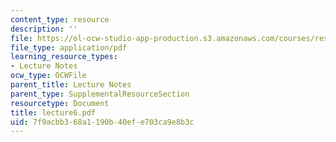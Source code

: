 ```yaml
---
content_type: resource
description: ''
file: https://ol-ocw-studio-app-production.s3.amazonaws.com/courses/res-14-001-abdul-latif-jameel-poverty-action-lab-executive-training-evaluating-social-programs-2009-spring-2009/7f9acbb368a1190b40efe703ca9e8b3c_lecture6.pdf
file_type: application/pdf
learning_resource_types:
- Lecture Notes
ocw_type: OCWFile
parent_title: Lecture Notes
parent_type: SupplementalResourceSection
resourcetype: Document
title: lecture6.pdf
uid: 7f9acbb3-68a1-190b-40ef-e703ca9e8b3c
---
```

